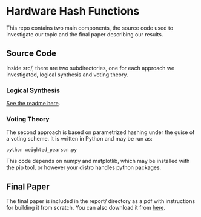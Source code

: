 # Hardware Hash Functions


This repo contains two main components, the source code used to investigate our
topic and the final paper describing our results.  

## Source Code 

Inside src/, there are two subdirectories, one for each approach we
investigated, logical synthesis and voting theory.  

### Logical Synthesis 

[See the readme here](/src/synthesis/README.md).

### Voting Theory

The second approach is based on parametrized hashing under the guise of a voting
scheme.  It is written in Python and may be run as:

`python weighted_pearson.py`

This code depends on numpy and matplotlib, which may be installed with the pip
tool, or however your distro handles python packages.

## Final Paper

The final paper is included in the report/ directory as a pdf with instructions
for building it from scratch. You can also download it from [here](https://github.com/atefehmohseni/hardware_hash_functions/blob/main/report/Hardware_Hash_Functions.pdf).
